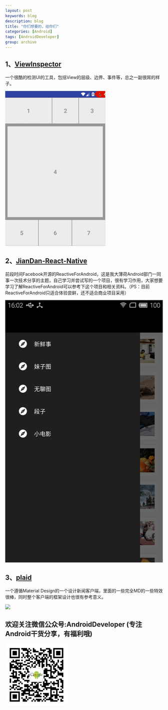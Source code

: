 ```yaml
---
layout: post
keywords: blog
description: blog
title: "你们想要的，给你们"
categories: [Android]
tags: [AndroidDeveloper]
group: archive
---
```



## 1、[ViewInspector](https://github.com/xfumihiro/ViewInspector)

一个很酷的检测UI的工具，包括View的层级、边界、事件等，总之一副很屌的样子。

<img src="/images/viewinspector.gif" />


## 2、[JianDan-React-Native](https://github.com/w4lle/JianDan-React-Native)

前段时间Facebook开源的ReactiveForAndroid，这是我大薄荷Android部门一同事一次技术分享的主题，自己学习并尝试写的一个项目，很有学习作用，大家想要学习了解ReactiveForAndroid可以参考下这个项目和相关资料。（PS：目前ReactiveForAndroid只适合体验尝鲜，还不适合商业项目采用）

<img src="/images/jiandan.png" />


## 3、[plaid](https://github.com/nickbutcher/plaid)

一个遵循Material Design的一个设计新闻客户端，里面的一些完全MD的一些特效很棒，同时整个客户端的框架设计也很有参考意义。

<img src="/images/plaid_demo.gif" />

## 欢迎关注微信公众号:AndroidDeveloper (专注Android干货分享，有福利哦)

<img src="/images/weixinpublic.jpg" />
